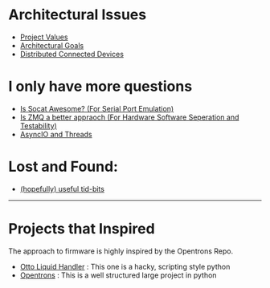 # Architectural Issues
- [Project Values](./Architecture/Values)
- [Architectural Goals](./Architecture/Goals)
- [Distributed Connected Devices](./Architecture/DistributedDevices)

# I only have more questions
- [Is Socat Awesome? (For Serial Port Emulation)](./QuestionLog/IsSocatAwesome.md)
- [Is ZMQ a better appraoch (For Hardware Software Seperation and Testability)](./QuestionLog/SerialOverSocatVsZMQ.md)
- [AsyncIO and Threads](./Architecture/AsyncAndThreads.md)

# Lost and Found: 
- [(hopefully) useful tid-bits](./QuestionLog/README.md)

---

# Projects that Inspired
The approach to firmware is highly inspired by the Opentrons Repo.

- [Otto Liquid Handler](https://openliquidhandler.com/Software) : This one is a hacky, scripting style python
- [Opentrons](https://github.com/Opentrons/opentrons) : This is a well structured large project in python
